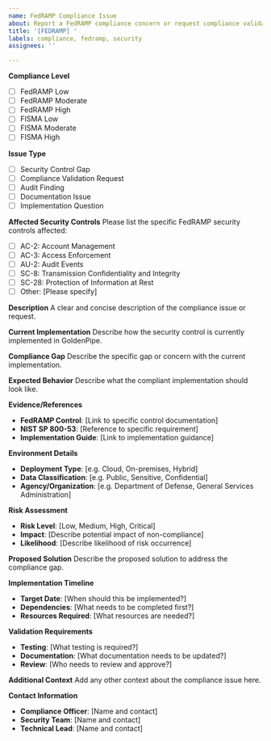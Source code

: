 ```yaml
---
name: FedRAMP Compliance Issue
about: Report a FedRAMP compliance concern or request compliance validation
title: '[FEDRAMP] '
labels: compliance, fedramp, security
assignees: ''

---
```


**Compliance Level**
- [ ] FedRAMP Low
- [ ] FedRAMP Moderate
- [ ] FedRAMP High
- [ ] FISMA Low
- [ ] FISMA Moderate
- [ ] FISMA High

**Issue Type**
- [ ] Security Control Gap
- [ ] Compliance Validation Request
- [ ] Audit Finding
- [ ] Documentation Issue
- [ ] Implementation Question

**Affected Security Controls**
Please list the specific FedRAMP security controls affected:
- [ ] AC-2: Account Management
- [ ] AC-3: Access Enforcement
- [ ] AU-2: Audit Events
- [ ] SC-8: Transmission Confidentiality and Integrity
- [ ] SC-28: Protection of Information at Rest
- [ ] Other: [Please specify]

**Description**
A clear and concise description of the compliance issue or request.

**Current Implementation**
Describe how the security control is currently implemented in GoldenPipe.

**Compliance Gap**
Describe the specific gap or concern with the current implementation.

**Expected Behavior**
Describe what the compliant implementation should look like.

**Evidence/References**
- **FedRAMP Control**: [Link to specific control documentation]
- **NIST SP 800-53**: [Reference to specific requirement]
- **Implementation Guide**: [Link to implementation guidance]

**Environment Details**
- **Deployment Type**: [e.g. Cloud, On-premises, Hybrid]
- **Data Classification**: [e.g. Public, Sensitive, Confidential]
- **Agency/Organization**: [e.g. Department of Defense, General Services Administration]

**Risk Assessment**
- **Risk Level**: [Low, Medium, High, Critical]
- **Impact**: [Describe potential impact of non-compliance]
- **Likelihood**: [Describe likelihood of risk occurrence]

**Proposed Solution**
Describe the proposed solution to address the compliance gap.

**Implementation Timeline**
- **Target Date**: [When should this be implemented?]
- **Dependencies**: [What needs to be completed first?]
- **Resources Required**: [What resources are needed?]

**Validation Requirements**
- **Testing**: [What testing is required?]
- **Documentation**: [What documentation needs to be updated?]
- **Review**: [Who needs to review and approve?]

**Additional Context**
Add any other context about the compliance issue here.

**Contact Information**
- **Compliance Officer**: [Name and contact]
- **Security Team**: [Name and contact]
- **Technical Lead**: [Name and contact]
